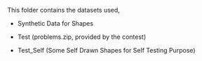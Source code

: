 This folder contains the datasets used, 

- Synthetic Data for Shapes

- Test (problems.zip, provided by the contest)

- Test_Self (Some Self Drawn Shapes for Self Testing Purpose)
